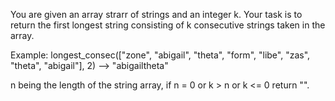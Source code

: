 You are given an array strarr of strings and an integer k. Your task is to return the first longest string consisting of k consecutive strings taken in the array.

Example: longest_consec(["zone", "abigail", "theta", "form", "libe", "zas", "theta", "abigail"], 2) --> "abigailtheta"

n being the length of the string array, if n = 0 or k > n or k <= 0 return "".